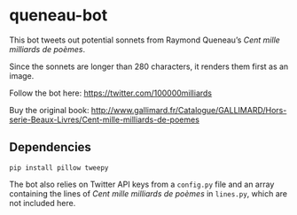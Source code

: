# queneau-bot

This bot tweets out potential sonnets from Raymond Queneau’s *Cent mille milliards de poèmes*.

Since the sonnets are longer than 280 characters, it renders them first as an image.

Follow the bot here:
https://twitter.com/100000milliards

Buy the original book:
http://www.gallimard.fr/Catalogue/GALLIMARD/Hors-serie-Beaux-Livres/Cent-mille-milliards-de-poemes

## Dependencies
```
pip install pillow tweepy
```
The bot also relies on Twitter API keys from a `config.py` file and an array containing the lines of *Cent mille milliards de poèmes* in `lines.py`, which are not included here.
